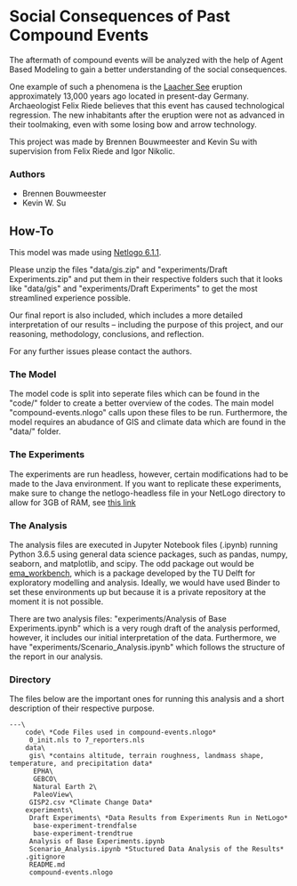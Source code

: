 # Social Consequences of Past Compound Events

The aftermath of compound events will be analyzed with the help of Agent Based Modeling to gain a better understanding of the social consequences. 

One example of such a phenomena is the [Laacher See](https://en.wikipedia.org/wiki/Laacher_See) eruption approximately 13,000 years ago located in present-day Germany. Archaeologist Felix Riede believes that this event has caused technological regression. The new inhabitants after the eruption were not as advanced in their toolmaking, even with some losing bow and arrow technology. 

This project was made by Brennen Bouwmeester and Kevin Su with supervision from Felix Riede and Igor Nikolic. 

### Authors

- Brennen Bouwmeester
- Kevin W. Su

## How-To
This model was made using [Netlogo 6.1.1](http://ccl.northwestern.edu/netlogo/).

Please unzip the files "data/gis.zip" and "experiments/Draft Experiments.zip" and put them in their respective folders such that it looks like "data/gis" and "experiments/Draft Experiments" to get the most streamlined experience possible.

Our final report is also included, which includes a more detailed interpretation of our results – including the purpose of this project, and our reasoning, methodology, conclusions, and reflection.

For any further issues please contact the authors. 

### The Model
The model code is split into seperate files which can be found in the "code/" folder to create a better overview of the codes. The main model "compound-events.nlogo" calls upon these files to be run. Furthermore, the model requires an abudance of GIS and climate data which are found in the "data/" folder.

### The Experiments
The experiments are run headless, however, certain modifications had to be made to the Java environment. If you want to replicate these experiments, make sure to change the netlogo-headless file in your NetLogo directory to allow for 3GB of RAM, see [this link](https://github.com/NetLogo/NetLogo/wiki/Optimizing-NetLogo-Runs)

### The Analysis
The analysis files are executed in Jupyter Notebook files (.ipynb) running Python 3.6.5 using general data science packages, such as pandas, numpy, seaborn, and matplotlib, and scipy. The odd package out would be [ema_workbench](https://emaworkbench.readthedocs.io/en/latest/), which is a package developed by the TU Delft for exploratory modelling and analysis. Ideally, we would have used Binder to set these environments up but because it is a private repository at the moment it is not possible. 

There are two analysis files: "experiments/Analysis of Base Experiments.ipynb" which is a very rough draft of the analysis performed, however, it includes our initial interpretation of the data. Furthermore, we have "experiments/Scenario_Analysis.ipynb" which follows the structure of the report in our analysis. 

### Directory

The files below are the important ones for running this analysis and a short description of their respective purpose.

```
---\
    code\ *Code Files used in compound-events.nlogo*
	 0_init.nls to 7_reporters.nls 
    data\
	 gis\ *contains altitude, terrain roughness, landmass shape, temperature, and precipitation data*
	  EPHA\
	  GEBCO\
	  Natural Earth 2\
	  PaleoView\
	 GISP2.csv *Climate Change Data*
    experiments\
	 Draft Experiments\ *Data Results from Experiments Run in NetLogo*
	  base-experiment-trendfalse
	  base-experiment-trendtrue
	 Analysis of Base Experiments.ipynb
	 Scenario_Analysis.ipynb *Stuctured Data Analysis of the Results*
    .gitignore
     README.md
     compound-events.nlogo
```
